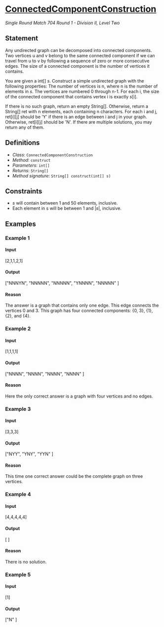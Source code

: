 # [ConnectedComponentConstruction](/tc?module=ProblemDetail&rd=16849&pm=14466)
*Single Round Match 704 Round 1 - Division II, Level Two*

## Statement
Any undirected graph can be decomposed into connected components.
Two vertices u and v belong to the same connected component if we can travel from u to v by following a sequence of zero or more consecutive edges.
The size of a connected component is the number of vertices it contains.

You are given a int[] *s*.
Construct a simple undirected graph with the following properties:
The number of vertices is n, where n is the number of elements in *s*.
The vertices are numbered 0 through n-1.
For each i, the size of the connected component that contains vertex i is exactly *s*[i].

If there is no such graph, return an empty String[].
Otherwise, return a String[] ret with n elements, each containing n characters.
For each i and j, ret[i][j] should be 'Y' if there is an edge between i and j in your graph.
Otherwise, ret[i][j] should be 'N'.
If there are multiple solutions, you may return any of them.

## Definitions
- *Class*: `ConnectedComponentConstruction`
- *Method*: `construct`
- *Parameters*: `int[]`
- *Returns*: `String[]`
- *Method signature*: `String[] construct(int[] s)`

## Constraints
- *s* will contain between 1 and 50 elements, inclusive.
- Each element in s will be between 1 and |*s*|, inclusive.

## Examples
### Example 1
#### Input
<c>[2,1,1,2,1]</c>
#### Output
<c>["NNNYN", "NNNNN", "NNNNN", "YNNNN", "NNNNN" ]</c>
#### Reason
The answer is a graph that contains only one edge.
This edge connects the vertices 0 and 3.
This graph has four connected components: {0, 3}, {1}, {2}, and {4}.

### Example 2
#### Input
<c>[1,1,1,1]</c>
#### Output
<c>["NNNN", "NNNN", "NNNN", "NNNN" ]</c>
#### Reason
Here the only correct answer is a graph with four vertices and no edges.

### Example 3
#### Input
<c>[3,3,3]</c>
#### Output
<c>["NYY", "YNY", "YYN" ]</c>
#### Reason
This time one correct answer could be the complete graph on three vertices.

### Example 4
#### Input
<c>[4,4,4,4,4]</c>
#### Output
<c>[ ]</c>
#### Reason
There is no solution.

### Example 5
#### Input
<c>[1]</c>
#### Output
<c>["N" ]</c>

